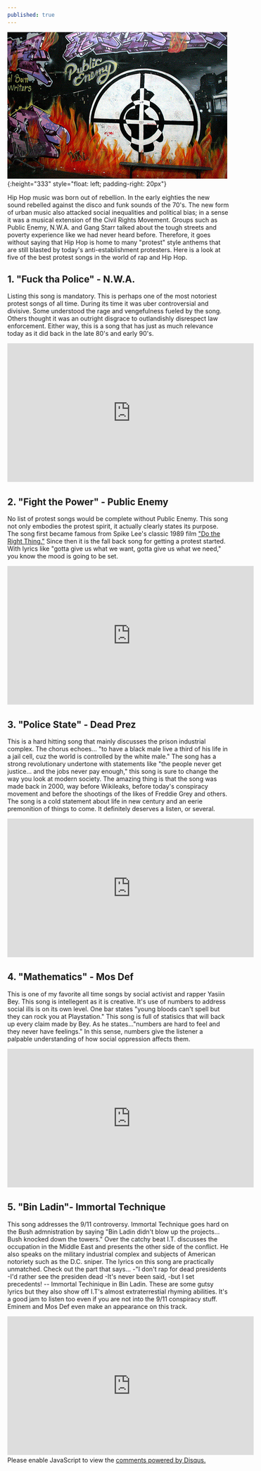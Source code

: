 ```yaml
---
published: true
---
```


![Public Enemy Mural](/images/pe223432321111.jpg){:height="333" style="float: left; padding-right: 20px"}


Hip Hop music was born out of rebellion. In the early eighties the new sound rebelled against the disco and funk sounds of the 70's. The new form of urban music also attacked social inequalities and political bias; in a sense it was a musical extension of the Civil Rights Movement. Groups such as Public Enemy, N.W.A. and Gang Starr talked about the tough streets and poverty experience like we had never heard before. Therefore, it goes without saying that Hip Hop is home to many "protest" style anthems that are still blasted by today's anti-establishment protesters. Here is a look at five of the best protest songs in the world of rap and Hip Hop. 



## 1. "Fuck tha Police" - N.W.A. 
Listing this song is mandatory. This is perhaps one of the most notoriest protest songs of all time. During its time it was uber controversial and divisive. Some understood the rage and vengefulness fueled by the song. Others thought it was an outright disgrace to outlandishly disrespect law enforcement. Either way, this is a song that has just as much relevance today as it did back in the late 80's and early 90's. 

<iframe width="560" height="315" src="https://www.youtube.com/embed/TMZi25Pq3T8" frameborder="0" allowfullscreen></iframe>

## 2. "Fight the Power" - Public Enemy
No list of protest songs would be complete without Public Enemy. This song not only embodies the protest spirit, it actually clearly states its purpose. The song first became famous from Spike Lee's classic 1989 film ["Do the Right Thing."](http://www.rollingstone.com/movies/news/fight-the-power-spike-lee-on-do-the-right-thing-20140620) Since then it is the fall back song for getting a protest started. With lyrics like "gotta give us what we want, gotta give us what we need," you know the mood is going to be set. 

<iframe width="560" height="315" src="https://www.youtube.com/embed/8PaoLy7PHwk" frameborder="0" allowfullscreen></iframe>

## 3. "Police State" - Dead Prez
This is a hard hitting song that mainly discusses the prison industrial complex. The chorus echoes... "to have a black male live a third of his life in a jail cell, cuz the world is controlled by the white male." The song has a strong revolutionary undertone with statements like "the people never get justice... and the jobs never pay enough," this song is sure to change the way you look at modern society. The amazing thing is that the song was made back in 2000, way before Wikileaks, before today's conspiracy movement and before the shootings of the likes of Freddie Grey and others. The song is a cold statement about life in new century and an eerie premonition of things to come. It definitely deserves a listen, or several. 

<iframe width="560" height="315" src="https://www.youtube.com/embed/8c_UdWo4Zek" frameborder="0" allowfullscreen></iframe>

## 4. "Mathematics" - Mos Def 
This is one of my favorite all time songs by social activist and rapper Yasiin Bey. This song is intellegent as it is creative. It's use of numbers to address social ills is on its own level. One bar states "young bloods can't spell but they can rock you at Playstation." This song is full of statisics that will back up every claim made by Bey. As he states..."numbers are hard to feel and they never have feelings." In this sense, numbers give the listener a palpable understanding of how social oppression affects them. 

<iframe width="560" height="315" src="https://www.youtube.com/embed/gKkdYQ44vms" frameborder="0" allowfullscreen></iframe>

## 5. "Bin Ladin"- Immortal Technique 
This song addresses the 9/11 controversy. Immortal Technique goes hard on the Bush admnistration by saying "Bin Ladin didn't blow up the projects... Bush knocked down the towers." Over the catchy beat I.T. discusses the occupation in the Middle East and presents the other side of the conflict. He also speaks on the military industrial complex and subjects of American notoriety such as the D.C. sniper. The lyrics on this song are practically unmatched. Check out the part that says...
-"I don't rap for dead presidents
-I'd rather see the presiden dead
-It's never been said, 
-but I set precedents! -- Immortal Techinique in Bin Ladin. 
These are some gutsy lyrics but they also show off I.T's almost extraterrestial rhyming abilities. It's a good jam to listen too even if you are not into the 9/11 conspiracy stuff. Eminem and Mos Def even make an appearance on this track. 

<iframe width="560" height="315" src="https://www.youtube.com/embed/vrQSAkaWsaU" frameborder="0" allowfullscreen></iframe>









<div id="disqus_thread"></div>
<script>

/**
*  RECOMMENDED CONFIGURATION VARIABLES: EDIT AND UNCOMMENT THE SECTION BELOW TO INSERT DYNAMIC VALUES FROM YOUR PLATFORM OR CMS.
*  LEARN WHY DEFINING THESE VARIABLES IS IMPORTANT: https://disqus.com/admin/universalcode/#configuration-variables*/
/*
var disqus_config = function () {
this.page.url = PAGE_URL;  // Replace PAGE_URL with your page's canonical URL variable
this.page.identifier = PAGE_IDENTIFIER; // Replace PAGE_IDENTIFIER with your page's unique identifier variable
};
*/
(function() { // DON'T EDIT BELOW THIS LINE
var d = document, s = d.createElement('script');
s.src = 'https://skull-n-bones-hip-hop.disqus.com/embed.js';
s.setAttribute('data-timestamp', +new Date());
(d.head || d.body).appendChild(s);
})();
</script>
<noscript>Please enable JavaScript to view the <a href="https://disqus.com/?ref_noscript">comments powered by Disqus.</a></noscript>
